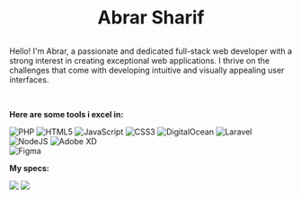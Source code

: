 <p style="text-align: center; font-weight: bold; font-size: 2rem;">Abrar Sharif</p>

<p>Hello! I'm Abrar, a passionate and dedicated full-stack web developer with a strong interest in creating exceptional web applications. I thrive on the challenges that come with developing intuitive and visually appealing user interfaces.</p> <br>

<p style="font-weight: bold;">Here are some tools i excel in:</p> 

![PHP](https://img.shields.io/badge/php-%23777BB4.svg?style=for-the-badge&logo=php&logoColor=white) 
![HTML5](https://img.shields.io/badge/html5-%23E34F26.svg?style=for-the-badge&logo=html5&logoColor=white) 
![JavaScript](https://img.shields.io/badge/javascript-%23323330.svg?style=for-the-badge&logo=javascript&logoColor=%23F7DF1E) 
![CSS3](https://img.shields.io/badge/css3-%231572B6.svg?style=for-the-badge&logo=css3&logoColor=white) 
![DigitalOcean](https://img.shields.io/badge/DigitalOcean-%230167ff.svg?style=for-the-badge&logo=digitalOcean&logoColor=white) 
![Laravel](https://img.shields.io/badge/laravel-%23FF2D20.svg?style=for-the-badge&logo=laravel&logoColor=white) 
![NodeJS](https://img.shields.io/badge/node.js-6DA55F?style=for-the-badge&logo=node.js&logoColor=white) 
![Adobe XD](https://img.shields.io/badge/Adobe%20XD-470137?style=for-the-badge&logo=Adobe%20XD&logoColor=#FF61F6) 	
![Figma](https://img.shields.io/badge/figma-%23F24E1E.svg?style=for-the-badge&logo=figma&logoColor=white)

<!-- # 📊 GitHub Stats: -->
<p style="font-weight: bold;">My specs:</p> 

![](https://github-readme-stats.vercel.app/api?username=abrar2005&theme=vue-dark&hide_border=true&include_all_commits=false&count_private=false)
![](https://github-readme-streak-stats.herokuapp.com/?user=abrar2005&theme=vue-dark&hide_border=true)
